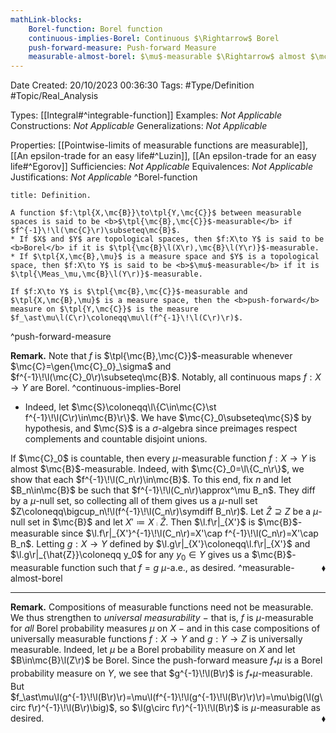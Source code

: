 ```yaml
---
mathLink-blocks:
    Borel-function: Borel function
    continuous-implies-Borel: Continuous $\Rightarrow$ Borel
    push-forward-measure: Push-forward Measure
    measurable-almost-borel: $\mu$-measurable $\Rightarrow$ almost $\mc{B}$-measurable
---
```


<div class="top Space"></div>

Date Created: 20/10/2023 00:36:30
Tags: #Type/Definition #Topic/Real_Analysis

Types: [[Integral#^integrable-function]]
Examples: <i>Not Applicable</i>
Constructions: <i>Not Applicable</i>
Generalizations: <i>Not Applicable</i>

Properties: [[Pointwise-limits of measurable functions are measurable]], [[An epsilon-trade for an easy life#^Luzin]], [[An epsilon-trade for an easy life#^Egorov]]
Sufficiencies: <i>Not Applicable</i>
Equivalences: <i>Not Applicable</i>
Justifications: <i>Not Applicable</i>
^Borel-function

``` ad-Definition
title: Definition.

A function $f:\tpl{X,\mc{B}}\to\tpl{Y,\mc{C}}$ between measurable spaces is said to be <b>$\tpl{\mc{B},\mc{C}}$-measurable</b> if $f^{-1}\!\l(\mc{C}\r)\subseteq\mc{B}$.
* If $X$ and $Y$ are topological spaces, then $f:X\to Y$ is said to be <b>Borel</b> if it is $\tpl{\mc{B}\l(X\r),\mc{B}\l(Y\r)}$-measurable.
* If $\tpl{X,\mc{B},\mu}$ is a measure space and $Y$ is a topological space, then $f:X\to Y$ is said to be <b>$\mu$-measurable</b> if it is $\tpl{\Meas_\mu,\mc{B}\l(Y\r)}$-measurable.

If $f:X\to Y$ is $\tpl{\mc{B},\mc{C}}$-measurable and $\tpl{X,\mc{B},\mu}$ is a measure space, then the <b>push-forward</b> measure on $\tpl{Y,\mc{C}}$ is the measure $f_\ast\mu\l(C\r)\coloneqq\mu\l(f^{-1}\!\l(C\r)\r)$.

```
^push-forward-measure

<b>Remark.</b> Note that $f$ is $\tpl{\mc{B},\mc{C}}$-measurable whenever $\mc{C}=\gen{\mc{C}_0}_\sigma$ and $f^{-1}\!\l(\mc{C}_0\r)\subseteq\mc{B}$. Notably, all continuous maps $f:X\to Y$ are Borel. ^continuous-implies-Borel
* Indeed, let $\mc{S}\coloneqq\l\{C\in\mc{C}\st f^{-1}\!\l(C\r)\in\mc{B}\r\}$. We have $\mc{C}_0\subseteq\mc{S}$ by hypothesis, and $\mc{S}$ is a $\sigma$-algebra since preimages respect complements and countable disjoint unions.

If $\mc{C}_0$ is countable, then every $\mu$-measurable function $f:X\to Y$ is almost $\mc{B}$-measurable. Indeed, with $\mc{C}_0=\l\{C_n\r\}$, we show that each $f^{-1}\!\l(C_n\r)\in\mc{B}$. To this end, fix $n$ and let $B_n\in\mc{B}$ be such that $f^{-1}\!\l(C_n\r)\approx^\mu B_n$. They diff by a $\mu$-null set, so collecting all of them gives us a $\mu$-null set $Z\coloneqq\bigcup_n\!\l(f^{-1}\!\l(C_n\r)\symdiff B_n\r)$. Let $\hat{Z}\supseteq Z$ be a $\mu$-null set in $\mc{B}$ and let $X'\coloneqq X\comp\hat{Z}$. Then $\l.f\r|_{X'}$ is $\mc{B}$-measurable since $\l.f\r|_{X'}^{-1}\!\l(C_n\r)=X'\cap f^{-1}\!\l(C_n\r)=X'\cap B_n$. Letting $g:X\to Y$ defined by $\l.g\r|_{X'}\coloneqq\l.f\r|_{X'}$ and $\l.g\r|_{\hat{Z}}\coloneqq y_0$ for any $y_0\in Y$ gives us a $\mc{B}$-measurable function such that $f=g$ $\mu$-a.e., as desired.<span style="float:right;">$\blacklozenge$</span> ^measurable-almost-borel

---

<b>Remark.</b> Compositions of measurable functions need not be measurable. We thus strengthen to <i>universal measurability</i> $-$ that is, $f$ is $\mu$-measurable for <i>all</i> Borel probability measures $\mu$ on $X$ $-$ and in this case compositions of universally measurable functions $f:X\to Y$ and $g:Y\to Z$ is universally measurable. Indeed, let $\mu$ be a Borel probability measure on $X$ and let $B\in\mc{B}\l(Z\r)$ be Borel. Since the push-forward measure $f_\ast\mu$ is a Borel probability measure on $Y$, we see that $g^{-1}\!\l(B\r)$ is $f_\ast\mu$-measurable. But $f_\ast\mu\l(g^{-1}\!\l(B\r)\r)=\mu\l(f^{-1}\!\l(g^{-1}\!\l(B\r)\r)\r)=\mu\big(\l(g\circ f\r)^{-1}\!\l(B\r)\big)$, so $\l(g\circ f\r)^{-1}\!\l(B\r)$ is $\mu$-measurable as desired.<span style="float:right;">$\blacklozenge$</span>
